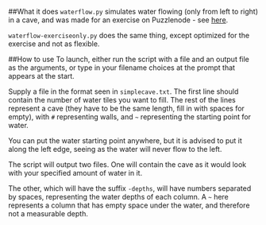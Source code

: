 ##What it does
`waterflow.py` simulates water flowing (only from left to right) in a cave, and was made for an exercise on Puzzlenode - see [here](http://www.puzzlenode.com/puzzles/11-hitting-rock-bottom).

`waterflow-exerciseonly.py` does the same thing, except optimized for the exercise and not as flexible.

##How to use
To launch, either run the script with a file and an output file as the arguments, or type in your filename choices at the prompt that appears at the start.

Supply a file in the format seen in `simplecave.txt`. The first line should contain the number of water tiles you want to fill. The rest of the lines represent a cave (they have to be the same length, fill in with spaces for empty), with `#` representing walls, and `~` representing the starting point for water.

You can put the water starting point anywhere, but it is advised to put it along the left edge, seeing as the water will never flow to the left.

The script will output two files. One will contain the cave as it would look with your specified amount of water in it.

The other, which will have the suffix `-depths`, will have numbers separated by spaces, representing the water depths of each column. A `~` here represents a column that has empty space under the water, and therefore not a measurable depth.